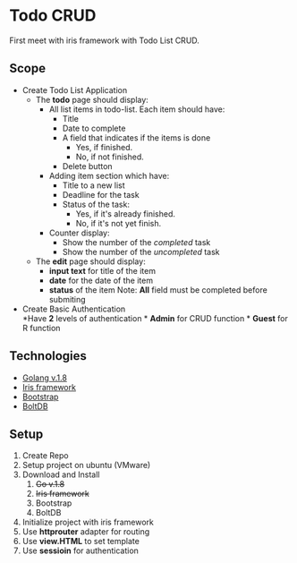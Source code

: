 # Todo CRUD

First meet with iris framework with Todo List CRUD.

## Scope

* Create Todo List Application
	* The **todo** page should display:
		* All list items in todo-list. Each item should have:
			* Title
			* Date to complete
			* A field that indicates if the items is done
				* Yes, if finished.
				* No, if not finished.
			* Delete button
		* Adding item section which have:
			* Title to a new list
			* Deadline for the task
			* Status of the task:
				* Yes, if it's already finished.
				* No, if it's not yet finish.
		* Counter display:
			* Show the number of the *completed* task
			* Show the number of the *uncompleted* task
	* The **edit** page should display:
		* **input text** for title of the item
		* **date** for the date of the item
		* **status** of the item
		Note: **All** field must be completed before submiting
* Create Basic Authentication	
	*Have **2** levels of authentication
		* **Admin** for CRUD function
		* **Guest** for R function

## Technologies

* [Golang v.1.8](https://github.com/golang/go)
* [Iris framework](https://github.com/kataras/iris)
* [Bootstrap](https://github.com/twbs/bootstrap)
* [BoltDB](https://github.com/boltdb/bolt)

## Setup

1. Create Repo
2. Setup project on ubuntu (VMware)
3. Download and Install
	1. ~~Go v.1.8~~
	2. ~~Iris framework~~
	3. Bootstrap
	4. BoltDB
4. Initialize project with iris framework
5. Use **httprouter** adapter for routing
5. Use **view.HTML** to set template
6. Use **sessioin** for authentication